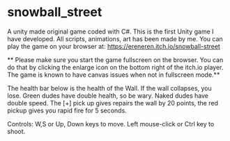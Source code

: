 # snowball_street
A unity made original game coded with C#. This is the first Unity game I have developed. All scripts, animations, art has been made by me. You can play the game on your browser at:
https://ereneren.itch.io/snowball-street

** Please make sure you start the game fullscreen on the browser. You can do that by clicking the enlarge icon on the bottom right of the itch.io player. The game is known to have canvas issues when not in fullscreen mode.**

The health bar below is the health of the Wall. If the wall collapses, you lose. 
Green dudes have double health, so be wary. 
Naked dudes have double speed.
The [+] pick up gives repairs the wall by 20 points, the red pickup gives you rapid fire for 5 seconds.

Controls:
W,S  or Up, Down keys to move.
Left mouse-click or Ctrl key to shoot.
